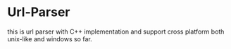 # Url-Parser
this is url parser with C++ implementation and support cross platform both unix-like and windows so far.
